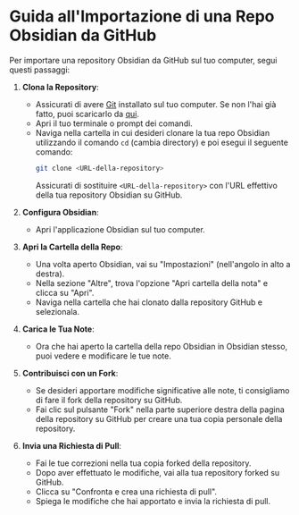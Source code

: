 # Guida all'Importazione di una Repo Obsidian da GitHub

Per importare una repository Obsidian da GitHub sul tuo computer, segui questi passaggi:

1. **Clona la Repository**:
   - Assicurati di avere [Git](https://git-scm.com/) installato sul tuo computer. Se non l'hai già fatto, puoi scaricarlo da [qui](https://git-scm.com/downloads).
   - Apri il tuo terminale o prompt dei comandi.
   - Naviga nella cartella in cui desideri clonare la tua repo Obsidian utilizzando il comando `cd` (cambia directory) e poi esegui il seguente comando:
     ```bash
     git clone <URL-della-repository>
     ```
     Assicurati di sostituire `<URL-della-repository>` con l'URL effettivo della tua repository Obsidian su GitHub.

2. **Configura Obsidian**:
   - Apri l'applicazione Obsidian sul tuo computer.

3. **Apri la Cartella della Repo**:
   - Una volta aperto Obsidian, vai su "Impostazioni" (nell'angolo in alto a destra).
   - Nella sezione "Altre", trova l'opzione "Apri cartella della nota" e clicca su "Apri".
   - Naviga nella cartella che hai clonato dalla repository GitHub e selezionala.

4. **Carica le Tua Note**:
   - Ora che hai aperto la cartella della repo Obsidian in Obsidian stesso, puoi vedere e modificare le tue note.

5. **Contribuisci con un Fork**:
   - Se desideri apportare modifiche significative alle note, ti consigliamo di fare il fork della repository su GitHub.
   - Fai clic sul pulsante "Fork" nella parte superiore destra della pagina della repository su GitHub per creare una tua copia personale della repository.

6. **Invia una Richiesta di Pull**:
   - Fai le tue correzioni nella tua copia forked della repository.
   - Dopo aver effettuato le modifiche, vai alla tua repository forked su GitHub.
   - Clicca su "Confronta e crea una richiesta di pull".
   - Spiega le modifiche che hai apportato e invia la richiesta di pull.
